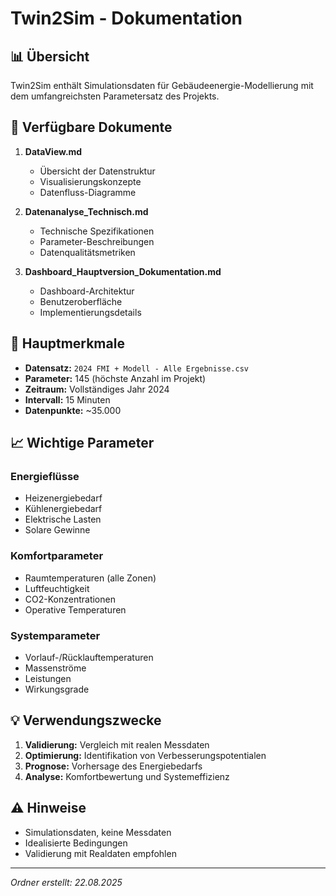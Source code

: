 # Twin2Sim - Dokumentation

## 📊 Übersicht

Twin2Sim enthält Simulationsdaten für Gebäudeenergie-Modellierung mit dem umfangreichsten Parametersatz des Projekts.

## 📁 Verfügbare Dokumente

1. **DataView.md**  
   - Übersicht der Datenstruktur
   - Visualisierungskonzepte
   - Datenfluss-Diagramme

2. **Datenanalyse_Technisch.md**  
   - Technische Spezifikationen
   - Parameter-Beschreibungen
   - Datenqualitätsmetriken

3. **Dashboard_Hauptversion_Dokumentation.md**  
   - Dashboard-Architektur
   - Benutzeroberfläche
   - Implementierungsdetails

## 🔑 Hauptmerkmale

- **Datensatz:** `2024 FMI + Modell - Alle Ergebnisse.csv`
- **Parameter:** 145 (höchste Anzahl im Projekt)
- **Zeitraum:** Vollständiges Jahr 2024
- **Intervall:** 15 Minuten
- **Datenpunkte:** ~35.000

## 📈 Wichtige Parameter

### Energieflüsse
- Heizenergiebedarf
- Kühlenergiebedarf
- Elektrische Lasten
- Solare Gewinne

### Komfortparameter
- Raumtemperaturen (alle Zonen)
- Luftfeuchtigkeit
- CO2-Konzentrationen
- Operative Temperaturen

### Systemparameter
- Vorlauf-/Rücklauftemperaturen
- Massenströme
- Leistungen
- Wirkungsgrade

## 💡 Verwendungszwecke

1. **Validierung:** Vergleich mit realen Messdaten
2. **Optimierung:** Identifikation von Verbesserungspotentialen
3. **Prognose:** Vorhersage des Energiebedarfs
4. **Analyse:** Komfortbewertung und Systemeffizienz

## ⚠️ Hinweise

- Simulationsdaten, keine Messdaten
- Idealisierte Bedingungen
- Validierung mit Realdaten empfohlen

---
*Ordner erstellt: 22.08.2025*
